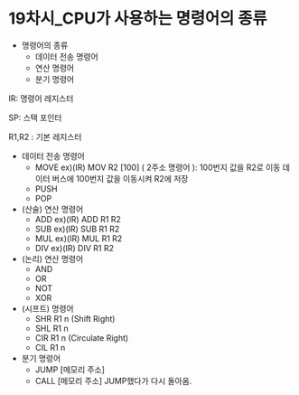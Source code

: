 # 19차시_CPU가 사용하는 명령어의 종류

- 명령어의 종류
    - 데이터 전송 명령어
    - 연산 명령어
    - 분기 명령어

IR: 명령어 레지스터

SP: 스택 포인터

R1,R2 : 기본 레지스터 

- 데이터 전송 명령어
    - MOVE
    ex)(IR) MOV R2 [100] ( 2주소 명령어 ): 100번지 값을 R2로 이동
    데이터 버스에 100번지 값을 이동시켜 R2에 저장
    - PUSH
    - POP
- (산술) 연산 명령어
    - ADD
    ex)(IR) ADD R1 R2
    - SUB
    ex)(IR) SUB R1 R2
    - MUL
    ex)(IR) MUL R1 R2
    - DIV
    ex)(IR) DIV R1 R2
- (논리) 연산 명령어
    - AND
    - OR
    - NOT
    - XOR
- (시프트) 명령어
    - SHR R1 n (Shift Right)
    - SHL R1 n
    - CIR R1 n (Circulate Right)
    - CIL R1 n
- 분기 명령어
    - JUMP [메모리 주소]
    - CALL [메모리 주소]
    JUMP했다가 다시 돌아옴.